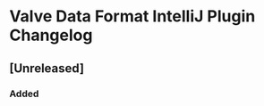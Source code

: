 <!-- Keep a Changelog guide -> https://keepachangelog.com -->

# Valve Data Format IntelliJ Plugin Changelog

## [Unreleased]

### Added

